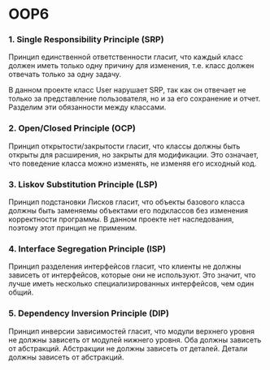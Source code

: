 # OOP6
### 1. Single Responsibility Principle (SRP)
Принцип единственной ответственности гласит, что каждый класс должен иметь только одну причину для изменения, т.е. класс должен отвечать только за одну задачу.

В данном проекте класс User нарушает SRP, так как он отвечает не только за представление пользователя, но и за его сохранение и отчет. Разделим эти обязанности между классами.

### 2. Open/Closed Principle (OCP)
Принцип открытости/закрытости гласит, что классы должны быть открыты для расширения, но закрыты для модификации. Это означает, что поведение класса можно изменять, не изменяя его исходный код.

### 3. Liskov Substitution Principle (LSP)
Принцип подстановки Лисков гласит, что объекты базового класса должны быть заменяемы объектами его подклассов без изменения корректности программы. В данном проекте нет наследования, поэтому этот принцип не применим.

### 4. Interface Segregation Principle (ISP)
Принцип разделения интерфейсов гласит, что клиенты не должны зависеть от интерфейсов, которые они не используют. Это значит, что лучше иметь несколько специализированных интерфейсов, чем один общий.

### 5. Dependency Inversion Principle (DIP)
Принцип инверсии зависимостей гласит, что модули верхнего уровня не должны зависеть от модулей нижнего уровня. Оба должны зависеть от абстракций. Абстракции не должны зависеть от деталей. Детали должны зависеть от абстракций.
